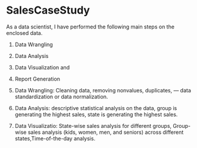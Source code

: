 # SalesCaseStudy

As a data scientist, I have performed the following main steps on the enclosed data.
1.	Data Wrangling
2.	Data Analysis
3.	Data Visualization and
4.	Report Generation



1.	Data Wrangling: Cleaning data, removing nonvalues, duplicates, —  data standardization or data normalization.
2.	Data Analysis: descriptive statistical analysis on the data, group is generating the highest sales, state is generating the highest sales.
4.	Data Visualizatio: 	State-wise sales analysis for different groups,	Group-wise sales analysis (kids, women, men, and seniors) across different states,Time-of-the-day analysis.

